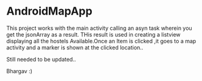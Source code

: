 # AndroidMapApp

This project works with the main activity calling an asyn task wherein you get the jsonArray as a result.
THis result is used in creating a listview displaying all the hostels Available.Once an Item is clicked ,it goes to a map activity and 
a marker is shown at the clicked location..

Still needed to be updated..


Bhargav :)
